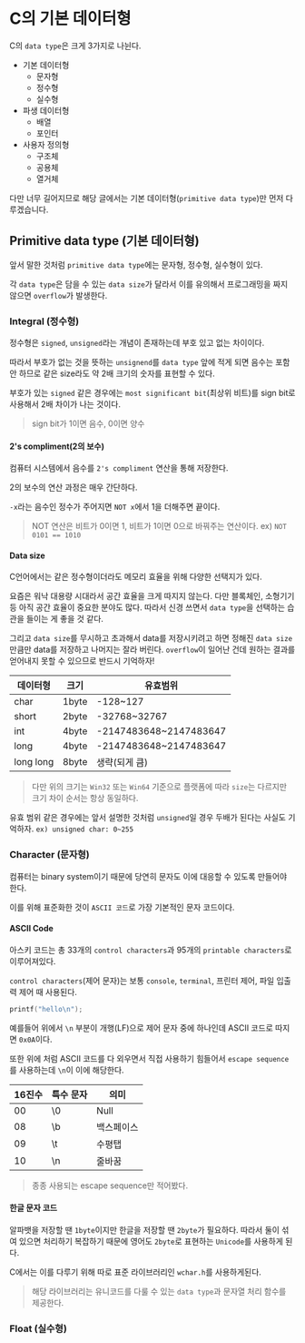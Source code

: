 # C의 기본 데이터형

C의 `data type`은 크게 3가지로 나뉜다.

- 기본 데이터형
  - 문자형
  - 정수형
  - 실수형
- 파생 데이터형
  - 배열
  - 포인터
- 사용자 정의형
  - 구조체
  - 공용체
  - 열거체

다만 너무 길어지므로 해당 글에서는 기본 데이터형(`primitive data type`)만 먼저 다루겠습니다.

## Primitive data type (기본 데이터형)

앞서 말한 것처럼 `primitive data type`에는 문자형, 정수형, 실수형이 있다.

각 `data type`은 담을 수 있는 `data size`가 달라서 이를 유의해서 프로그래밍을 짜지 않으면 `overflow`가 발생한다.

### Integral (정수형)

정수형은 `signed`, `unsigned`라는 개념이 존재하는데 부호 있고 없는 차이이다.

따라서 부호가 없는 것을 뜻하는 `unsignend`를 `data type` 앞에 적게 되면 음수는 포함 안 하므로 같은 size라도 약 2배 크기의 숫자를 표현할 수 있다.

부호가 있는 `signed` 같은 경우에는 `most significant bit`(최상위 비트)를 sign bit로 사용해서 2배 차이가 나는 것이다.

> sign bit가 1이면 음수, 0이면 양수

#### 2's compliment(2의 보수)

컴퓨터 시스템에서 음수를 `2's compliment` 연산을 통해 저장한다.

2의 보수의 연산 과정은 매우 간단하다.

`-x`라는 음수인 정수가 주어지면 `NOT x`에서 1을 더해주면 끝이다.

> NOT 연산은 비트가 0이면 1, 비트가 1이면 0으로 바꿔주는 연산이다.
> ex) `NOT 0101 == 1010`

#### Data size

C언어에서는 같은 정수형이더라도 메모리 효율을 위해 다양한 선택지가 있다.

요즘은 워낙 대용량 시대라서 공간 효율을 크게 따지지 않는다. 다만 블록체인, 소형기기 등 아직 공간 효율이 중요한 분야도 많다. 따라서 신경 쓰면서 `data type`을 선택하는 습관을 들이는 게 좋을 것 같다.

그리고 `data size`를 무시하고 초과해서 data를 저장시키려고 하면 정해진 `data size`만큼만 data를 저장하고 나머지는 잘라 버린다. `overflow`이 일어난 건데 원하는 결과를 얻어내지 못할 수 있으므로 반드시 기억하자!

|데이터형|크기|유효범위|
|-|-|-|
|char|1byte|-128~127|
|short|2byte|-32768~32767|
|int|4byte|-2147483648~2147483647|
|long|4byte|-2147483648~2147483647|
|long long|8byte|생략(되게 큼)|

> 다만 위의 크기는 `Win32` 또는 `Win64` 기준으로 플랫폼에 따라 `size`는 다르지만 크기 차이 순서는 항상 동일하다.

유효 범위 같은 경우에는 앞서 설명한 것처럼 `unsigned`일 경우 두배가 된다는 사실도 기억하자. `ex) unsigned char: 0~255`

### Character (문자형)

컴퓨터는 binary system이기 때문에 당연히 문자도 이에 대응할 수 있도록 만들어야 한다.

이를 위해 표준화한 것이 `ASCII 코드`로 가장 기본적인 문자 코드이다.

#### ASCII Code

아스키 코드는 총 33개의 `control characters`과 95개의 `printable characters`로  이루어져있다.

`control characters`(제어 문자)는 보통 `console`, `terminal`, 프린터 제어, 파일 입출력 제어 때 사용된다.

``` c
printf("hello\n");
```

예를들어 위에서 `\n` 부분이 개행(LF)으로 제어 문자 중에 하나인데 ASCII 코드로 따지면 `0x0A`이다.

또한 위에 처럼 ASCII 코드를 다 외우면서 직접 사용하기 힘들어서 `escape sequence`를 사용하는데 `\n`이 이에 해당한다.

|16진수|특수 문자|의미|
|-|-|-|
|00|\0|Null|
|08|\b|백스페이스|
|09|\t|수평탭|
|10|\n|줄바꿈|

> 종종 사용되는 escape sequence만 적어봤다.

#### 한글 문자 코드

알파뱃을 저장할 땐 `1byte`이지만 한글을 저장할 땐 `2byte`가 필요하다. 따라서 둘이 섞여 있으면 처리하기 복잡하기 때문에 영어도 `2byte`로 표현하는 `Unicode`를 사용하게 된다.

C에서는 이를 다루기 위해 따로 표준 라이브러리인 `wchar.h`를 사용하게된다.

> 해당 라이브러리는 유니코드를 다룰 수 있는 `data type`과 문자열 처리 함수를 제공한다.
>

### Float (실수형)
